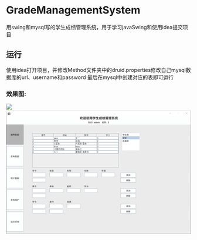 # GradeManagementSystem
用swing和mysql写的学生成绩管理系统，用于学习javaSwing和使用idea提交项目

## 运行
使用idea打开项目，并修改Method文件夹中的druid.properties修改自己mysql数据库的url、username和password
最后在mysql中创建对应的表即可运行

### 效果图:
<img src="https://github.com/LitterMa-820/GradeManagementSystem/blob/master/image/%E6%95%88%E6%9E%9C%E5%9B%BE.png"></a>
![image](image/效果图.png)
